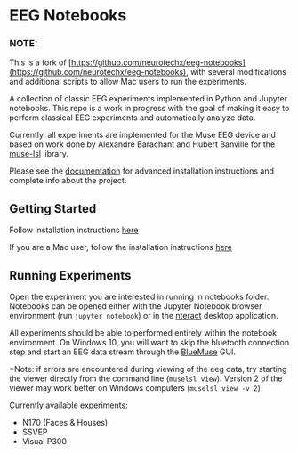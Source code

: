 # EEG Notebooks

### NOTE:
This is a fork of [https://github.com/neurotechx/eeg-notebooks](https://github.com/neurotechx/eeg-notebooks), with several modifications and additional scripts to allow Mac users to run the experiments. 

A collection of classic EEG experiments implemented in Python and Jupyter notebooks. This repo is a work in progress with the goal of making it easy to perform classical EEG experiments and automatically analyze data.

Currently, all experiments are implemented for the Muse EEG device and based on work done by Alexandre Barachant and Hubert Banville for the [muse-lsl](https://github.com/alexandrebarachant/muse-lsl) library. 

Please see the [documentation](http://eeg-notebooks.readthedocs.io/) for advanced installation instructions and complete info about the project.

## Getting Started

Follow installation instructions [here](http://eeg-notebooks.readthedocs.io/en/latest/setup_instructions_windows.html)

If you are a Mac user, follow the installation instructions [here](https://github.com/amandakeasson/eeg-notebooks/blob/master/mac_instructions_neurobrite.docx)

## Running Experiments

Open the experiment you are interested in running in notebooks folder. Notebooks can be opened either with the Jupyter Notebook browser environment (run `jupyter notebook`) or in the [nteract](https://nteract.io/desktop) desktop application.

All experiments should be able to performed entirely within the notebook environment. On Windows 10, you will want to skip the bluetooth connection step and start an EEG data stream through the [BlueMuse](https://github.com/kowalej/BlueMuse) GUI.

*Note: if errors are encountered during viewing of the eeg data, try starting the viewer directly from the command line (`muselsl view`). Version 2 of the viewer may work better on Windows computers (`muselsl view -v 2`)

Currently available experiments: 
- N170 (Faces & Houses)
- SSVEP
- Visual P300


